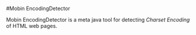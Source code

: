 #Mobin EncodingDetector

Mobin EncodingDetector is a meta java tool for detecting *Charset Encoding* of HTML web pages.
